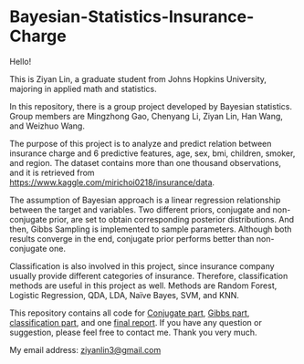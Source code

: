 # Bayesian-Statistics-Insurance-Charge

Hello! 

This is Ziyan Lin, a graduate student from Johns Hopkins University, majoring in applied math and statistics.

In this repository, there is a group project developed by Bayesian statistics. Group members are Mingzhong Gao, Chenyang Li, Ziyan Lin, Han Wang, and Weizhuo Wang.

The purpose of this project is to analyze and predict relation between insurance charge and 6 predictive features, age, sex, bmi, children, smoker, and region. The dataset contains more than one thousand observations, and it is retrieved from https://www.kaggle.com/mirichoi0218/insurance/data. 

The assumption of Bayesian approach is a linear regression relationship between the target and variables. Two different priors, conjugate and non-conjugate prior, are set to obtain corresponding posterior distributions. And then, Gibbs Sampling is implemented to sample parameters. Although both results converge in the end, conjugate prior performs better than non-conjugate one.

Classification is also involved in this project, since insurance company usually provide different categories of insurance. Therefore, classification methods are useful in this project as well. Methods are Random Forest, Logistic Regression, QDA, LDA, Naïve Bayes, SVM, and KNN.

This repository contains all code for [Conjugate part](https://github.com/lzykaren/Bayesian-Statistics-Insurance-Charge/blob/master/Conjugate%20Code.Rmd), [Gibbs part](), [classification part](https://github.com/lzykaren/Bayesian-Statistics-Insurance-Charge/blob/master/Bayesian%20Project%20Classification%20Code.ipynb), and one [final report](https://github.com/lzykaren/Bayesian-Statistics-Insurance-Charge/blob/master/Bayesian%20Final%20Report.pdf). If you have any question or suggestion, please feel free to contact me. Thank you very much.

My email address: ziyanlin3@gmail.com
